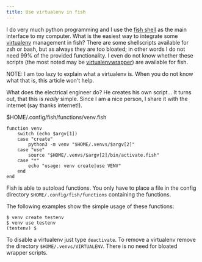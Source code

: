 ```yaml
---
title: Use virtualenv in fish
---
```


I do very much python programming and I use the [fish shell](https://fishshell.com/) 
as the main interface to my computer. What is the easiest way to integrate some
[virtualenv](http://docs.python-guide.org/en/latest/dev/virtualenvs/) management in fish?
There are some shellscripts available for zsh or bash, but as always they are too 
bloated; in other words I do not need 99% of the provided functionality. I even do
not know whether these scripts (the most noted may be 
[virtualenvwrapper](https://virtualenvwrapper.readthedocs.io/en/latest/)) are available 
for fish.

NOTE: I am too lazy to explain what a virtualenv is. When you do not know what that is,
      this article won't help.

What does the electrical engineer do? He creates his own script... It turns out, that 
this is _really_ simple. Since I am a nice person, I share it with the internet (say
thanks internet!).

$HOME/.config/fish/functions/venv.fish

``` fish
function venv
    switch (echo $argv[1])
    case "create"
        python3 -m venv "$HOME/.venvs/$argv[2]"
    case "use"
        source "$HOME/.venvs/$argv[2]/bin/activate.fish"
    case "*"
        echo "usage: venv create|use VENV"
    end
end
```

Fish is able to autoload functions. You only have to place a file in the 
config directory `$HOME/.config/fish/functions` containing the functions.

The following examples show the simple usage of these functions:

```
$ venv create testenv
$ venv use testenv
(testenv) $
```

To disable a virtualenv just type `deactivate`. To remove a virtualenv remove the
directory `$HOME/.venvs/VIRTUALENV`. There is no need for bloated wrapper scripts.

